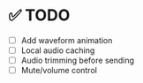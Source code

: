 
# ✅ TODO

- [ ] Add waveform animation
- [ ] Local audio caching
- [ ] Audio trimming before sending
- [ ] Mute/volume control
